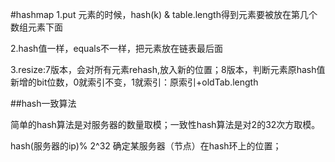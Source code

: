 #hashmap
1.put 元素的时候，hash(k) & table.length得到元素要被放在第几个数组元素下面

2.hash值一样，equals不一样，把元素放在链表最后面

3.resize:7版本，会对所有元素rehash,放入新的位置；8版本，判断元素原hash值新增的bit位数，0就索引不变，1就索引：原索引+oldTab.length

##hash一致算法

简单的hash算法是对服务器的数量取模；一致性hash算法是对2的32次方取模。

hash(服务器的ip)% 2^32 确定某服务器（节点）在hash环上的位置；
